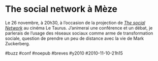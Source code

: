 # The social network à Mèze



Le 26 novembre, à 20h30, à l’occasion de la projection de [*The social Network*](http://www.thesocialnetwork-movie.com/) au cinéma Le Taurus. J’animerai une conférence et un débat, je parlerais de l’usage des réseaux sociaux comme arme de transformation sociale, question de prendre un peu de distance avec la vie de Mark Zuckerberg.

#buzz #conf #noepub #breves #y2010 #2010-11-10-21h15
